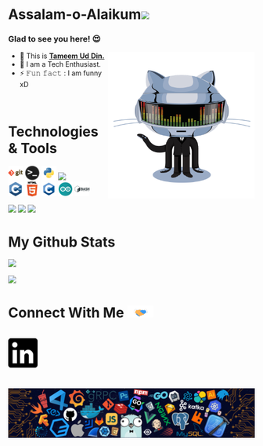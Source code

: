 # Assalam-o-Alaikum<img src="https://raw.githubusercontent.com/MartinHeinz/MartinHeinz/master/wave.gif" width="30px">


### **Glad to see you here! 😍** <br>
<a target="_blank"><img align="right" height="300" width="300" alt="𝙶𝙸𝙵" src="https://github.com/Tameem-623/Tameem-623/blob/main/GIF/github.gif"></a> 
- 🔭 This is [**Tameem** **Ud** **Din.**](https://github.com/tameem-623)
-  🌱 I am a Tech Enthusiast. 
- ⚡ 𝙵𝚞𝚗 𝚏𝚊𝚌𝚝 : I am funny xD
<br>
  
# Technologies & Tools
<!-- <a target="_blank"><img align="right" height="300" width="300" alt="𝙶𝙸𝙵" src="https://github.com/Tameem-623/Tameem-623/blob/main/GIF/github.gif"></a>  -->
<!-- ## <b>Langugaes and IDEs -->


<code><img height="30" src="https://raw.githubusercontent.com/github/explore/80688e429a7d4ef2fca1e82350fe8e3517d3494d/topics/git/git.png"></code>
<code><img height="30" src="https://raw.githubusercontent.com/github/explore/80688e429a7d4ef2fca1e82350fe8e3517d3494d/topics/terminal/terminal.png"></code>
<code><img height="30" src="https://raw.githubusercontent.com/github/explore/80688e429a7d4ef2fca1e82350fe8e3517d3494d/topics/python/python.png"></code>
<code><img height="30" 
           src = "https://user-images.githubusercontent.com/10817626/67014544-482be200-f0f5-11e9-8e74-3dd575c8ad83.png"> </code>
<code><img height="30" src="https://raw.githubusercontent.com/github/explore/80688e429a7d4ef2fca1e82350fe8e3517d3494d/topics/cpp/cpp.png"></code>
  <code><img height="30" src="https://raw.githubusercontent.com/github/explore/80688e429a7d4ef2fca1e82350fe8e3517d3494d/topics/html/html.png"></code>
  <code><img height="30" src="https://raw.githubusercontent.com/github/explore/80688e429a7d4ef2fca1e82350fe8e3517d3494d/topics/c/c.png"></code>
  <code><img height="30" src="https://raw.githubusercontent.com/github/explore/80688e429a7d4ef2fca1e82350fe8e3517d3494d/topics/arduino/arduino.png"></code>
  <code><img height="30" src="https://raw.githubusercontent.com/github/explore/80688e429a7d4ef2fca1e82350fe8e3517d3494d/topics/bash/bash.png"></code>
  
  ![](https://img.shields.io/badge/Editor-VS%20Code-blue?style=plastic&logo=appveyor)
![](https://img.shields.io/badge/Editor-CodeBlocks-blue?style=plastic&logo=appveyor)
![](https://img.shields.io/badge/Editor-Android%20Studio-blue?style=plastic&logo=appveyor)
<br/>


# My Github Stats
![](https://github-readme-stats.vercel.app/api?username=tameem-623&show_icons=true&theme=tokyonight)

![](https://komarev.com/ghpvc/?username=Tameem-623&color=blue&label=Profile+Views)

<h1> Connect With Me
  <a target="_blank">
    <img src="https://github.com/Tameem-623/Tameem-623/blob/main/GIF/Handshake.gif" height="25px" style="max-width:100%;">
  </a>
</h1>
<p>
  <br>
  <a href="https://www.linkedin.com/in/tameem623/" target="_blank">
    <code><img height="60" width="60" src="https://github.com/Tameem-623/Tameem-623/blob/main/SVG/linkedin.svg"/></code>
  </a>
</p>

#

![footer](https://github.com/Tameem-623/Tameem-623/blob/main/PNG/footer.png)
